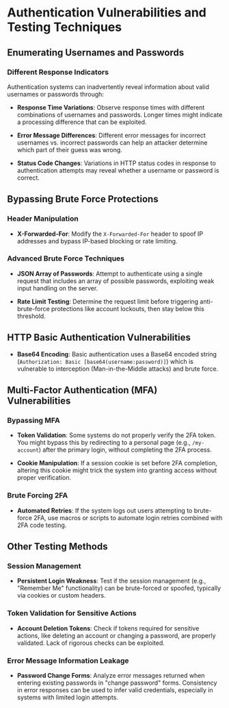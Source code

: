 # Authentication Vulnerabilities and Testing Techniques

## Enumerating Usernames and Passwords

### Different Response Indicators

Authentication systems can inadvertently reveal information about valid usernames or passwords through:

- **Response Time Variations**:
  Observe response times with different combinations of usernames and passwords. Longer times might indicate a processing difference that can be exploited.

- **Error Message Differences**:
  Different error messages for incorrect usernames vs. incorrect passwords can help an attacker determine which part of their guess was wrong.

- **Status Code Changes**:
  Variations in HTTP status codes in response to authentication attempts may reveal whether a username or password is correct.

## Bypassing Brute Force Protections

### Header Manipulation

- **X-Forwarded-For**:
  Modify the `X-Forwarded-For` header to spoof IP addresses and bypass IP-based blocking or rate limiting.

### Advanced Brute Force Techniques

- **JSON Array of Passwords**:
  Attempt to authenticate using a single request that includes an array of possible passwords, exploiting weak input handling on the server.

- **Rate Limit Testing**:
  Determine the request limit before triggering anti-brute-force protections like account lockouts, then stay below this threshold.

## HTTP Basic Authentication Vulnerabilities

- **Base64 Encoding**:
  Basic authentication uses a Base64 encoded string (`Authorization: Basic [base64(username:password)]`) which is vulnerable to interception (Man-in-the-Middle attacks) and brute force.

## Multi-Factor Authentication (MFA) Vulnerabilities

### Bypassing MFA

- **Token Validation**:
  Some systems do not properly verify the 2FA token. You might bypass this by redirecting to a personal page (e.g., `/my-account`) after the primary login, without completing the 2FA process.

- **Cookie Manipulation**:
  If a session cookie is set before 2FA completion, altering this cookie might trick the system into granting access without proper verification.

### Brute Forcing 2FA

- **Automated Retries**:
  If the system logs out users attempting to brute-force 2FA, use macros or scripts to automate login retries combined with 2FA code testing.

## Other Testing Methods

### Session Management

- **Persistent Login Weakness**:
  Test if the session management (e.g., "Remember Me" functionality) can be brute-forced or spoofed, typically via cookies or custom headers.

### Token Validation for Sensitive Actions

- **Account Deletion Tokens**:
  Check if tokens required for sensitive actions, like deleting an account or changing a password, are properly validated. Lack of rigorous checks can be exploited.

### Error Message Information Leakage

- **Password Change Forms**:
  Analyze error messages returned when entering existing passwords in "change password" forms. Consistency in error responses can be used to infer valid credentials, especially in systems with limited login attempts.

